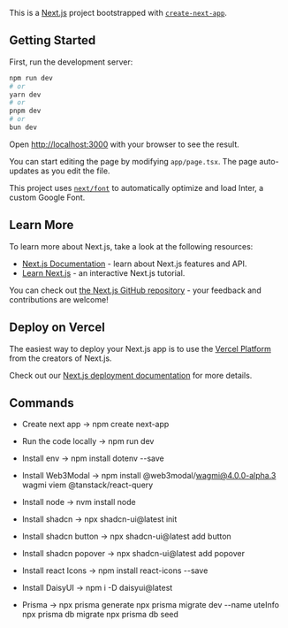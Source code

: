 This is a [Next.js](https://nextjs.org/) project bootstrapped with [`create-next-app`](https://github.com/vercel/next.js/tree/canary/packages/create-next-app).

## Getting Started

First, run the development server:

```bash
npm run dev
# or
yarn dev
# or
pnpm dev
# or
bun dev
```

Open [http://localhost:3000](http://localhost:3000) with your browser to see the result.

You can start editing the page by modifying `app/page.tsx`. The page auto-updates as you edit the file.

This project uses [`next/font`](https://nextjs.org/docs/basic-features/font-optimization) to automatically optimize and load Inter, a custom Google Font.

## Learn More

To learn more about Next.js, take a look at the following resources:

- [Next.js Documentation](https://nextjs.org/docs) - learn about Next.js features and API.
- [Learn Next.js](https://nextjs.org/learn) - an interactive Next.js tutorial.

You can check out [the Next.js GitHub repository](https://github.com/vercel/next.js/) - your feedback and contributions are welcome!

## Deploy on Vercel

The easiest way to deploy your Next.js app is to use the [Vercel Platform](https://vercel.com/new?utm_medium=default-template&filter=next.js&utm_source=create-next-app&utm_campaign=create-next-app-readme) from the creators of Next.js.

Check out our [Next.js deployment documentation](https://nextjs.org/docs/deployment) for more details.




## Commands

- Create next app -> npm create next-app
- Run the code locally -> npm run dev
- Install env ->  npm install dotenv --save
- Install Web3Modal -> npm install @web3modal/wagmi@4.0.0-alpha.3 wagmi viem @tanstack/react-query
- Install node -> nvm install node   
- Install shadcn -> npx shadcn-ui@latest init
- Install shadcn button -> npx shadcn-ui@latest add button
- Install shadcn popover -> npx shadcn-ui@latest add popover
- Install react Icons ->  npm install react-icons --save
- Install DaisyUI ->  npm i -D daisyui@latest

- Prisma ->  npx prisma generate   npx prisma migrate dev --name uteInfo   npx prisma db migrate   npx prisma db seed   
